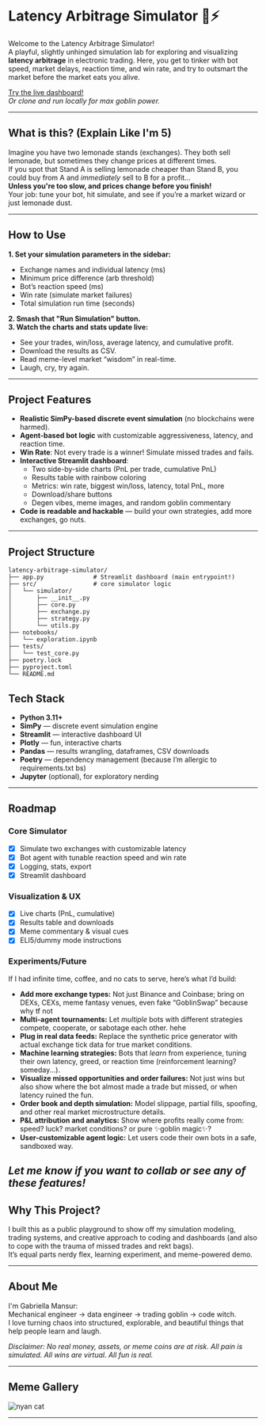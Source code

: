# Latency Arbitrage Simulator 🦄⚡

Welcome to the Latency Arbitrage Simulator!  
A playful, slightly unhinged simulation lab for exploring and visualizing **latency arbitrage** in electronic trading. Here, you get to tinker with bot speed, market delays, reaction time, and win rate, and try to outsmart the market before the market eats you alive.

[Try the live dashboard!](https://latency-arbitrage-simulator.streamlit.app/)  
*Or clone and run locally for max goblin power.*

---

## What is this? (Explain Like I'm 5)

Imagine you have two lemonade stands (exchanges). They both sell lemonade, but sometimes they change prices at different times.  
If you spot that Stand A is selling lemonade cheaper than Stand B, you could buy from A and *immediately* sell to B for a profit...  
**Unless you're too slow, and prices change before you finish!**  
Your job: tune your bot, hit simulate, and see if you’re a market wizard or just lemonade dust.

---

## How to Use

**1. Set your simulation parameters in the sidebar:**
- Exchange names and individual latency (ms)
- Minimum price difference (arb threshold)
- Bot’s reaction speed (ms)
- Win rate (simulate market failures)
- Total simulation run time (seconds)

**2. Smash that "Run Simulation" button.**  
**3. Watch the charts and stats update live:**
- See your trades, win/loss, average latency, and cumulative profit.
- Download the results as CSV.
- Read meme-level market “wisdom” in real-time.
- Laugh, cry, try again.

---

## Project Features

- **Realistic SimPy-based discrete event simulation** (no blockchains were harmed).
- **Agent-based bot logic** with customizable aggressiveness, latency, and reaction time.
- **Win Rate**: Not every trade is a winner! Simulate missed trades and fails.
- **Interactive Streamlit dashboard**: 
  - Two side-by-side charts (PnL per trade, cumulative PnL)
  - Results table with rainbow coloring
  - Metrics: win rate, biggest win/loss, latency, total PnL, more
  - Download/share buttons
  - Degen vibes, meme images, and random goblin commentary
- **Code is readable and hackable** — build your own strategies, add more exchanges, go nuts.

---

## Project Structure

```text
latency-arbitrage-simulator/
├── app.py              # Streamlit dashboard (main entrypoint!)
├── src/                # core simulator logic
│   └── simulator/
│       ├── __init__.py
│       ├── core.py
│       ├── exchange.py
│       ├── strategy.py
│       └── utils.py
├── notebooks/
│   └── exploration.ipynb
├── tests/
│   └── test_core.py
├── poetry.lock
├── pyproject.toml
└── README.md
```

## Tech Stack

- **Python 3.11+**
- **SimPy** — discrete event simulation engine
- **Streamlit** — interactive dashboard UI
- **Plotly** — fun, interactive charts
- **Pandas** — results wrangling, dataframes, CSV downloads
- **Poetry** — dependency management (because I’m allergic to requirements.txt bs)
- **Jupyter** (optional), for exploratory nerding

---

## Roadmap

### Core Simulator
- [x] Simulate two exchanges with customizable latency
- [x] Bot agent with tunable reaction speed and win rate
- [x] Logging, stats, export
- [x] Streamlit dashboard

### Visualization & UX
- [x] Live charts (PnL, cumulative)
- [x] Results table and downloads
- [x] Meme commentary & visual cues
- [x] ELI5/dummy mode instructions

### Experiments/Future
If I had infinite time, coffee, and no cats to serve, here’s what I’d build:

- **Add more exchange types:** Not just Binance and Coinbase; bring on DEXs, CEXs, meme fantasy venues, even fake “GoblinSwap” because why tf not
- **Multi-agent tournaments:** Let *multiple* bots with different strategies compete, cooperate, or sabotage each other. hehe
- **Plug in real data feeds:** Replace the synthetic price generator with actual exchange tick data for true market conditions.
- **Machine learning strategies:** Bots that *learn* from experience, tuning their own latency, greed, or reaction time (reinforcement learning? someday...).
- **Visualize missed opportunities and order failures:** Not just wins but also show where the bot almost made a trade but missed, or when latency ruined the fun.
- **Order book and depth simulation:** Model slippage, partial fills, spoofing, and other real market microstructure details.
- **P&L attribution and analytics:** Show where profits really come from: speed? luck? market conditions? or pure ✨goblin magic✨?
- **User-customizable agent logic:** Let users code their own bots in a safe, sandboxed way.

*Let me know if you want to collab or see any of these features!*
---

## Why This Project?

I built this as a public playground to show off my simulation modeling, trading systems, and creative approach to coding and dashboards (and also to cope with the trauma of missed trades and rekt bags).  
It’s equal parts nerdy flex, learning experiment, and meme-powered demo.

---

## About Me

I'm Gabriella Mansur:  
Mechanical engineer → data engineer → trading goblin → code witch.  
I love turning chaos into structured, explorable, and beautiful things that help people learn and laugh.  

*Disclaimer: No real money, assets, or meme coins are at risk. All pain is simulated. All wins are virtual. All fun is real.*

---

## Meme Gallery

![nyan cat](https://media.tenor.com/rI_0O_9AJ5sAAAAj/nyan-cat-poptart-cat.gif)

---